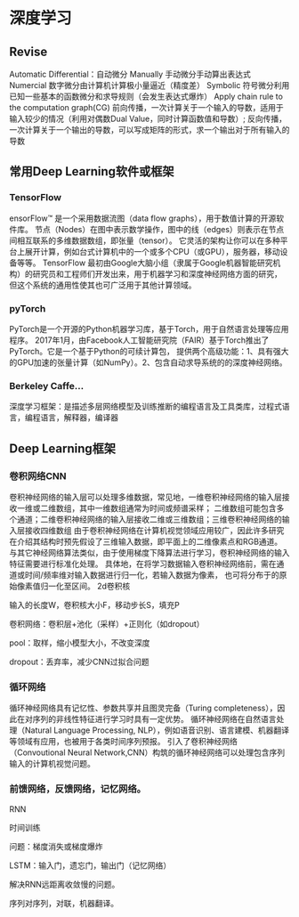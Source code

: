 # 深度学习

## Revise
Automatic Differential：自动微分
Manually 手动微分手动算出表达式
Numercial 数字微分由计算机计算极小量逼近（精度差）
Symbolic 符号微分利用已知一些基本的函数微分和求导规则（会发生表达式爆炸）
Apply chain rule to the computation graph(CG)
前向传播，一次计算关于一个输入的导数，适用于输入较少的情况（利用对偶数Dual Value，同时计算函数值和导数）;
反向传播，一次计算关于一个输出的导数，可以写成矩阵的形式，求一个输出对于所有输入的导数

## 常用Deep Learning软件或框架
### TensorFlow
ensorFlow™ 是一个采用数据流图（data flow graphs），用于数值计算的开源软件库。
节点（Nodes）在图中表示数学操作，图中的线（edges）则表示在节点间相互联系的多维数据数组，即张量（tensor）。
它灵活的架构让你可以在多种平台上展开计算，例如台式计算机中的一个或多个CPU（或GPU），服务器，移动设备等等。
TensorFlow 最初由Google大脑小组（隶属于Google机器智能研究机构）的研究员和工程师们开发出来，用于机器学习和深度神经网络方面的研究，
但这个系统的通用性使其也可广泛用于其他计算领域。
### pyTorch
PyTorch是一个开源的Python机器学习库，基于Torch，用于自然语言处理等应用程序。
2017年1月，由Facebook人工智能研究院（FAIR）基于Torch推出了PyTorch。它是一个基于Python的可续计算包，
提供两个高级功能：1、具有强大的GPU加速的张量计算（如NumPy）。2、包含自动求导系统的的深度神经网络。
### Berkeley Caffe...
深度学习框架：是描述多层网络模型及训练推断的编程语言及工具类库，过程式语言，编程语言，解释器，编译器

## Deep Learning框架
### 卷积网络CNN
卷积神经网络的输入层可以处理多维数据，常见地，一维卷积神经网络的输入层接收一维或二维数组，其中一维数组通常为时间或频谱采样；
二维数组可能包含多个通道；二维卷积神经网络的输入层接收二维或三维数组；三维卷积神经网络的输入层接收四维数组
由于卷积神经网络在计算机视觉领域应用较广，因此许多研究在介绍其结构时预先假设了三维输入数据，即平面上的二维像素点和RGB通道。
与其它神经网络算法类似，由于使用梯度下降算法进行学习，卷积神经网络的输入特征需要进行标准化处理。
具体地，在将学习数据输入卷积神经网络前，需在通道或时间/频率维对输入数据进行归一化，若输入数据为像素，
也可将分布于的原始像素值归一化至区间。
2d卷积核

输入的长度W，卷积核大小F，移动步长S，填充P

卷积网络：卷积层+池化（采样）+正则化（如dropout）

pool：取样，缩小模型大小，不改变深度

dropout：丢弃率，减少CNN过拟合问题
### 循环网络
循环神经网络具有记忆性、参数共享并且图灵完备（Turing completeness），因此在对序列的非线性特征进行学习时具有一定优势。
循环神经网络在自然语言处理（Natural Language Processing, NLP），例如语音识别、语言建模、机器翻译等领域有应用，也被用于各类时间序列预报。
引入了卷积神经网络（Convoutional Neural Network,CNN）构筑的循环神经网络可以处理包含序列输入的计算机视觉问题。
### 前馈网络，反馈网络，记忆网络。



RNN

时间训练

问题：梯度消失或梯度爆炸

LSTM：输入门，遗忘门，输出门（记忆网络）

解决RNN远距离收敛慢的问题。

序列对序列，对联，机器翻译。
